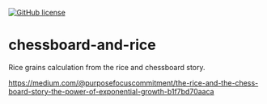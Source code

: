 [![GitHub license](https://img.shields.io/badge/license-Apache%20License%202.0-blue.svg?style=flat)](https://www.apache.org/licenses/LICENSE-2.0)

# chessboard-and-rice
Rice grains calculation from the rice and chessboard story.

https://medium.com/@purposefocuscommitment/the-rice-and-the-chess-board-story-the-power-of-exponential-growth-b1f7bd70aaca
